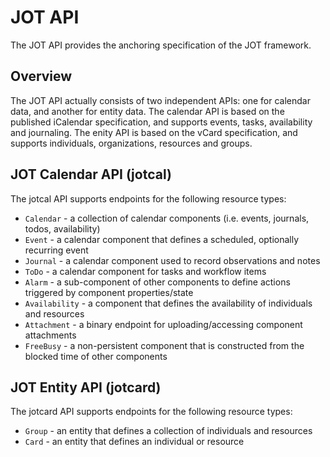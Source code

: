 # JOT API
The JOT API provides the anchoring specification of the JOT framework.

## Overview
The JOT API actually consists of two independent APIs: one for calendar data, and another for entity data. The calendar API is based on the published iCalendar specification, and supports events, tasks, availability and journaling. The enity API is based on the vCard specification, and supports individuals, organizations, resources and groups.

## JOT Calendar API (jotcal)
The jotcal API supports endpoints for the following resource types:

* `Calendar` - a collection of calendar components (i.e. events, journals, todos, availability)
* `Event` - a calendar component that defines a scheduled, optionally recurring event
* `Journal` - a calendar component used to record observations and notes
* `ToDo` - a calendar component for tasks and workflow items
* `Alarm` - a sub-component of other components to define actions triggered by component properties/state
* `Availability` - a component that defines the availability of individuals and resources
* `Attachment` - a binary endpoint for uploading/accessing component attachments
* `FreeBusy` - a non-persistent component that is constructed from the blocked time of other components

## JOT Entity API (jotcard)
The jotcard API supports endpoints for the following resource types:

* `Group` - an entity that defines a collection of individuals and resources
* `Card` - an entity that defines an individual or resource


